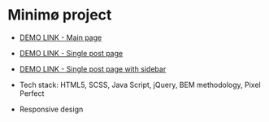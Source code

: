 ﻿# Minimø project

- [DEMO LINK - Main page](https://IrynaHaiduk.github.io/Minimø/dist/index.html)
- [DEMO LINK - Single post page](https://IrynaHaiduk.github.io/Minimø/dist/post-full.html)
- [DEMO LINK - Single post page with sidebar](https://IrynaHaiduk.github.io/Minimø/dist/post-sidebar.html)

- Tech stack: HTML5, SCSS, Java Script, jQuery, BEM methodology, Pixel Perfect
- Responsive design
